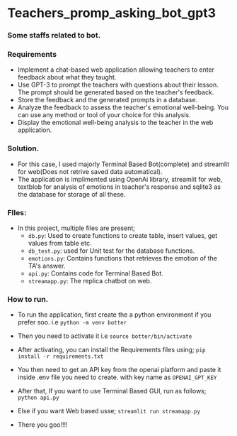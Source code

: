 # Teachers_promp_asking_bot_gpt3
### Some staffs related to bot.

### Requirements
- Implement a chat-based web application allowing teachers to enter feedback about what they taught.
- Use GPT-3 to prompt the teachers with questions about their lesson. The prompt should be generated based on the teacher's feedback.
- Store the feedback and the generated prompts in a database.
- Analyze the feedback to assess the teacher's emotional well-being. You can use any method or tool of your choice for this analysis.
- Display the emotional well-being analysis to the teacher in the web application.



### Solution.
- For this case, I used majorly Terminal Based Bot(complete) and streamlit for web(Does not retrive saved data automatical).
- The application is implimented using OpenAi library, streamlit for web, textblob for analysis of emotions in teacher's response and sqlite3 as the database for storage of all these.

### FIles:
- In this project, multiple files are present;
  - `db.py`: Used to create functions to create table, insert values, get values from table etc.
  - `db_test.py`: used for Unit test for the database functions.
  - `emotions.py`: Contains functions that retrieves the emotion of the TA's answer.
  - `api.py`: Contains code for Terminal Based Bot.
  - `streamapp.py`: The replica chatbot on web.

   
### How to run.

- To run the application, first create the a python environment if you prefer soo. i.e
    ```python -m venv botter```

- Then you need to activate it i.e ```source botter/bin/activate```

- After activating, you can install the Requirements files using;
  ```pip install -r requirements.txt```
- You then need to get an API key from the openai platform and paste it inside .env file you need to create. with key name as `OPENAI_GPT_KEY`
- After that, If you want to use Terminal Based GUI, run as follows;  
  ```python api.py```
- Else if you want Web based usse;
  ```streamlit run streamapp.py```


- There you goo!!!!
